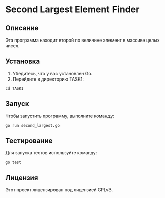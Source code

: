 # Second Largest Element Finder

## Описание
Эта программа находит второй по величине элемент в массиве целых чисел.

## Установка
1. Убедитесь, что у вас установлен Go.
2. Перейдите в директорию TASK1:
```shell
cd TASK1
```

## Запуск
Чтобы запустить программу, выполните команду:
```shell
go run second_largest.go
```

## Тестирование
Для запуска тестов используйте команду:
```shell
go test
```

## Лицензия
Этот проект лицензирован под лицензией GPLv3.
